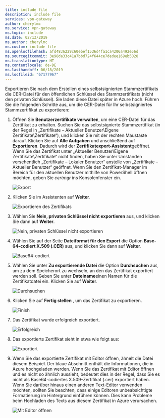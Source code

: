 ```yaml
---
title: include file
description: include file
services: vpn-gateway
author: cherylmc
ms.service: vpn-gateway
ms.topic: include
ms.date: 02/13/2019
ms.author: cherylmc
ms.custom: include file
ms.openlocfilehash: afd4836229c60ebef1536d4fa1ca4206a492e56d
ms.sourcegitcommit: 3e98da33c41a7bbd724f644ce7dedee169eb5028
ms.translationtype: HT
ms.contentlocale: de-DE
ms.lasthandoff: 06/18/2019
ms.locfileid: "67177967"
---
```

Exportieren Sie nach dem Erstellen eines selbstsignierten Stammzertifikats die CER-Datei für den öffentlichen Schlüssel des Stammzertifikats (nicht den privaten Schlüssel). Sie laden diese Datei später in Azure hoch. Führen Sie die folgenden Schritte aus, um die CER-Datei für Ihr selbstsigniertes Stammzertifikat zu exportieren:

1. Öffnen Sie **Benutzerzertifikate verwalten**, um eine CER-Datei für das Zertifikat zu erhalten. Suchen Sie das selbstsignierte Stammzertifikat (in der Regel in „Zertifikate – Aktueller Benutzer\Eigene Zertifikate\Zertifikate“), und klicken Sie mit der rechten Maustaste darauf. Klicken Sie auf **Alle Aufgaben** und anschließend auf **Exportieren**. Dadurch wird der **Zertifikatexport-Assistent**geöffnet. Wenn Sie das Zertifikat unter „Aktueller Benutzer\Eigene Zertifikate\Zertifikate“ nicht finden, haben Sie unter Umständen versehentlich „Zertifikate – Lokaler Benutzer“ anstelle von „Zertifikate – Aktueller Benutzer“ geöffnet. Wenn Sie den Zertifikat-Manager im Bereich für den aktuellen Benutzer mithilfe von PowerShell öffnen möchten, geben Sie *certmgr* ins Konsolenfenster ein.

   ![Export](./media/vpn-gateway-certificates-export-public-key-include/export.png)
2. Klicken Sie im Assistenten auf **Weiter**.

   ![Exportieren des Zertifikats](./media/vpn-gateway-certificates-export-public-key-include/exportwizard.png)
3. Wählen Sie **Nein, privaten Schlüssel nicht exportieren** aus, und klicken Sie dann auf **Weiter**.

   ![Nein, privaten Schlüssel nicht exportieren](./media/vpn-gateway-certificates-export-public-key-include/notprivatekey.png)
4. Wählen Sie auf der Seite **Dateiformat für den Export** die Option **Base-64-codiert X.509 (.CER)** aus, und klicken Sie dann auf **Weiter**.

   ![Base64-codiert](./media/vpn-gateway-certificates-export-public-key-include/base64.png)
5. Wählen Sie unter **Zu exportierende Datei** die Option **Durchsuchen** aus, um zu dem Speicherort zu wechseln, an den das Zertifikat exportiert werden soll. Geben Sie unter **Dateiname**einen Namen für die Zertifikatdatei ein. Klicken Sie auf **Weiter**.

   ![Durchsuchen](./media/vpn-gateway-certificates-export-public-key-include/browse.png)
6. Klicken Sie auf **Fertig stellen** , um das Zertifikat zu exportieren.

   ![Finish](./media/vpn-gateway-certificates-export-public-key-include/finish.png)
7. Das Zertifikat wurde erfolgreich exportiert.

   ![Erfolgreich](./media/vpn-gateway-certificates-export-public-key-include/success.png)
8. Das exportierte Zertifikat sieht in etwa wie folgt aus:

   ![Exportiert](./media/vpn-gateway-certificates-export-public-key-include/exported.png)
9. Wenn Sie das exportierte Zertifikat mit Editor öffnen, ähnelt die Datei diesem Beispiel. Der blaue Abschnitt enthält die Informationen, die in Azure hochgeladen werden. Wenn Sie das Zertifikat mit Editor öffnen und es nicht so ähnlich aussieht, bedeutet dies in der Regel, dass Sie es nicht als Base64-codiertes X.509-Zertifikat (.cer) exportiert haben. Wenn Sie darüber hinaus einen anderen Text-Editor verwenden möchten, sollten Sie beachten, dass einige Editoren unbeabsichtigte Formatierung im Hintergrund einführen können. Dies kann Probleme beim Hochladen des Texts aus diesem Zertifikat in Azure verursachen.

   ![Mit Editor öffnen](./media/vpn-gateway-certificates-export-public-key-include/notepad.png)
